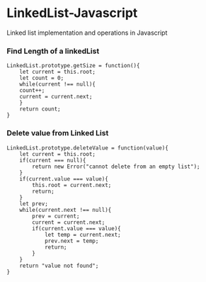 # LinkedList-Javascript
Linked list implementation and operations in Javascript

### Find Length of a linkedList
```
LinkedList.prototype.getSize = function(){
    let current = this.root;
    let count = 0;
    while(current !== null){
	count++;
	current = current.next;
    }  
    return count;
}
```

### Delete value from Linked List
```
LinkedList.prototype.deleteValue = function(value){
	let current = this.root;
	if(current === null){
		return new Error("cannot delete from an empty list");
	}
	if(current.value === value){
		this.root = current.next;
		return;
	}
	let prev;
	while(current.next !== null){
		prev = current;
		current = current.next;
		if(current.value === value){
			let temp = current.next;
			prev.next = temp;
			return;
		}
	}
	return "value not found";
}
```
